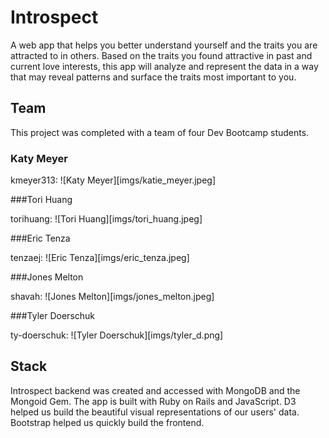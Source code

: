 # Introspect

A web app that helps you better understand yourself and the traits you are attracted to in others. Based on the traits you found attractive in past and current love interests, this app will analyze and represent the data in a way that may reveal patterns and surface the traits most important to you.

## Team

This project was completed with a team of four Dev Bootcamp students.

### Katy Meyer

kmeyer313:
![Katy Meyer][imgs/katie_meyer.jpeg]

###Tori Huang

torihuang:
![Tori Huang][imgs/tori_huang.jpeg]

###Eric Tenza

tenzaej:
![Eric Tenza][imgs/eric_tenza.jpeg]

###Jones Melton

shavah:
![Jones Melton][imgs/jones_melton.jpeg]

###Tyler Doerschuk

ty-doerschuk:
![Tyler Doerschuk][imgs/tyler_d.png]

## Stack

Introspect backend was created and accessed with MongoDB and the Mongoid Gem. The app is built with Ruby on Rails and JavaScript. D3 helped us build the beautiful visual representations of our users' data. Bootstrap helped us quickly build the frontend.

##
